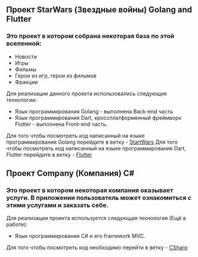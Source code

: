## Проект StarWars (Звездные войны) Golang and Flutter
### Это проект в котором собрана некоторая база по этой вселенной:
*   Новости   
*   Игры
*   Фильмы
*   Герои из игр, герои из фильмов
*   Фракции

Для реализации данного проекта использовались следующие технологии:
*   Язык программирования Golang - выполнена Back-end часть
*   Язык программирования Dart, кроссплатформенный фреймворк Flutter - выполнена Front-end часть.

Для того чтобы посмотреть код написанный на языке программирования Golang перейдите в ветку - [StartWars](https://github.com/GolangLev/StarWars/tree/StarWars)
Для того чтобы посмотреть код написанный на языке программирования Dart, Flutter перейдите в ветку - [Flutter](https://github.com/GolangLev/StarWars/tree/flutter)

## Проект Company (Компания) C# 
### Это проект в котором некоторая компания оказывает услуги. В приложении пользователь может ознакомиться с этими услугами и заказать себе.

Для реализации проекта используется следующая технология (Ещё в работе):
* Язык программирования C# и его framework MVC.

Для того чтобы посмотреть код необходимо перейти в ветку - [CSharp](https://github.com/GolangLev/StarWars/tree/CSharp)
